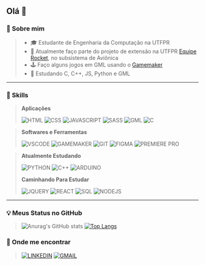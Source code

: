 ## Olá 👋

### 🌱 Sobre mim
>
> - 🎓 Estudante de Engenharia da Computação na UTFPR
> - 🚀 Atualmente faço parte do projeto de extensão na UTFPR [Equipe Rocket](https://www.instagram.com/erocketutfpr/?img_index=1), no subsistema de Aviônica
> - 🕹️ Faço alguns jogos em GML usando o [Gamemaker](https://gamemaker.io/pt-BR)
> - 🌱 Estudando C, C++, JS, Python e GML

***

### 🧰 Skills

>**Aplicações**
>
>![HTML](https://img.shields.io/badge/HTML5-f1652a?style=for-the-badge&logo=html5&logoColor=white)
>![CSS](https://img.shields.io/badge/CSS3-2aa9e0?style=for-the-badge&logo=css3&logoColor=white)
>![JAVASCRIPT](https://img.shields.io/badge/JavaScript-ffcc00?style=for-the-badge&logo=javascript&logoColor=black)
>![SASS](https://img.shields.io/badge/Sass-e88bb7?style=for-the-badge&logo=sass&logoColor=white)
>![GML](https://img.shields.io/badge/GML-5975ff?style=for-the-badge&logo=gamemaker&logoColor=white)
>![C](https://img.shields.io/badge/C-3e48cd?style=for-the-badge&logo=c&logoColor=white)

>**Softwares e Ferramentas**
>
>![VSCODE](https://img.shields.io/badge/VSCode-3c99d4?style=for-the-badge&logo=visual-studio-code&logoColor=white)
>![GAMEMAKER](https://img.shields.io/badge/GameMaker-5975ff?style=for-the-badge&logo=gamemaker&logoColor=white)
>![GIT](https://img.shields.io/badge/Git-f05133?style=for-the-badge&logo=git&logoColor=white)
>![FIGMA](https://img.shields.io/badge/Figma-FA7070?style=for-the-badge&logo=figma&logoColor=white)
>![PREMIERE PRO](https://img.shields.io/badge/Premiere%20Pro-00005b?style=for-the-badge&logo=Adobe%20Premiere%20Pro&logoColor=9a9aff)

>**Atualmente Estudando**
>
>![PYTHON](https://img.shields.io/badge/Python-3771a1?style=for-the-badge&logo=python&logoColor=white)
>![C++](https://img.shields.io/badge/C%2B%2B-3e48cd?style=for-the-badge&logo=c%2B%2B&logoColor=white)
>![ARDUINO](https://img.shields.io/badge/Arduino-17959A?style=for-the-badge)
>
>
>**Caminhando Para Estudar**
>
>![JQUERY](https://img.shields.io/badge/jQuerry-0868ab?style=for-the-badge&logo=jquery&logoColor=white)
>![REACT](https://img.shields.io/badge/React-4ad5ff?style=for-the-badge&logo=react&logoColor=white)
>![SQL](https://img.shields.io/badge/SQL-004d65?style=for-the-badge&logo=mysql&logoColor=white)
>![NODEJS](https://img.shields.io/badge/Node-40a05e?style=for-the-badge&logo=node.js&logoColor=white)

***

### 💡 Meus Status no GitHub

>![Anurag's GitHub stats](https://github-readme-stats.vercel.app/api?username=mateusmcamargo&show_icons=true&bg_color=ffffff00&title_color=FF3D81&text_color=fff&icon_color=E72C61&hide_border=true)
>[![Top Langs](https://github-readme-stats.vercel.app/api/top-langs/?username=mateusmcamargo&layout=compact&bg_color=ffffff00&title_color=FF3D81&text_color=fff&hide_border=true&hide=css,yacc)](https://github.com/anuraghazra/github-readme-stats)

### 📍 Onde me encontrar
>[![LINKEDIN](https://img.shields.io/badge/Linkedin-%230077B5.svg?style=for-the-badge&logo=linkedin&logoColor=white)](#)
>[![GMAIL](https://img.shields.io/badge/Gmail-D14836?style=for-the-badge&logo=gmail&logoColor=white)](#)

<!--
cores:

main: FF3D81
-->

